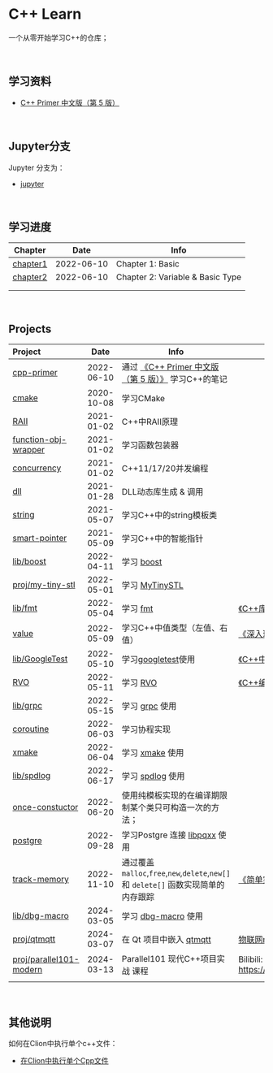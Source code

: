 # **C++ Learn**

一个从零开始学习C++的仓库；

<br/>

## **学习资料**

- [C++ Primer 中文版（第 5 版）](https://book.douban.com/subject/25708312/)

<br/>

## **Jupyter分支**

Jupyter 分支为：

- [jupyter](https://github.com/JasonkayZK/cpp-learn/tree/jupyter)

<br/>

## **学习进度**

| **Chapter**                                                                   | **Date**   | **Info**               |
|-------------------------------------------------------------------------------| ---------- | ---------------------- |
| [chapter1](https://github.com/JasonkayZK/cpp-learn/tree/cpp-primer/chapter-1) | 2022-06-10 | Chapter 1: Basic |
| [chapter2](https://github.com/JasonkayZK/cpp-learn/tree/cpp-primer/chapter-2) | 2022-06-10 | Chapter 2: Variable & Basic Type |
|                                                                               |            |                        |
|                                                                               |            |                        |

<br/>

## **Projects**

| **Project**                                                                                       | **Date**   | **Info**                                                                                                                                                               | Blog                                                                                                                                                      |
|:--------------------------------------------------------------------------------------------------|------------|------------------------------------------------------------------------------------------------------------------------------------------------------------------------|------------------------------------------------------------------------------------------------------------------------------------------------------------------------|
| [cpp-primer](https://github.com/JasonkayZK/cpp-learn/tree/cpp-primer/) | 2022-06-10 | 通过 [《C++ Primer 中文版（第 5 版）》](https://book.douban.com/subject/25708312/) 学习C++的笔记                                                                                       |                                                                                        |
| [cmake](https://github.com/JasonkayZK/cpp_learn/tree/cmake)                                       | 2020-10-08 | 学习CMake                                                                                                                                                                |                                                                                                                                                                 |
| [RAII](https://github.com/JasonkayZK/cpp_learn/tree/raii)                                         | 2021-01-02 | C++中RAII原理                                                                                                                                                             |                                                                                                                                                              |
| [function-obj-wrapper](https://github.com/JasonkayZK/cpp_learn/tree/function-obj-wrapper)         | 2021-01-02 | 学习函数包装器                                                                                                                                                                |                                                                                                                                                                 |
| [concurrency](https://github.com/JasonkayZK/cpp_learn/tree/concurrency)                           | 2021-01-02 | C++11/17/20并发编程                                                                                                                                                        |                                                                                                                                                         |
| [dll](https://github.com/JasonkayZK/cpp_learn/tree/dll)                                           | 2021-01-28 | DLL动态库生成 & 调用                                                                                                                                                          |                                                                                                                                                           |
| [string](https://github.com/JasonkayZK/cpp_learn/tree/string)                                     | 2021-05-07 | 学习C++中的string模板类                                                                                                                                                       |                                                                                                                                                        |
| [smart-pointer](https://github.com/JasonkayZK/cpp_learn/tree/smart-pointer)                       | 2021-05-09 | 学习C++中的智能指针                                                                                                                                                            |                                                                                                                                                             |
| [lib/boost](https://github.com/JasonkayZK/cpp-learn/tree/lib/boost)                               | 2022-04-11 | 学习 [boost](https://www.boost.org/)                                                                                                                                     |                                                                                                                                      |
| [proj/my-tiny-stl](https://github.com/JasonkayZK/cpp-learn/tree/proj/my-tiny-stl)                 | 2022-05-01 | 学习 [MyTinySTL](https://github.com/Alinshans/MyTinySTL)                                                                                                                 |                                                                                                                  |
| [lib/fmt](https://github.com/JasonkayZK/cpp-learn/tree/lib/fmt)                                   | 2022-05-04 | 学习 [fmt](https://www.boost.org/)                                                              | [《C++库之fmt》](https://jasonkayzk.github.io/2022/05/04/C++库之fmt/) |
| [value](https://github.com/JasonkayZK/cpp-learn/tree/value)                                       | 2022-05-09 | 学习C++中值类型（左值、右值）                                                      | [《深入理解C++中的move和forward》](https://jasonkayzk.github.io/2022/05/08/深入理解C++中的move和forward/) |
| [lib/GoogleTest](https://github.com/JasonkayZK/cpp-learn/tree/lib/gtest)                          | 2022-05-10 | 学习[googletest](https://github.com/google/googletest)使用              | [《C++中使用GoogleTest进行单元测试》](https://jasonkayzk.github.io/2022/05/09/C++中使用GoogleTest进行单元测试/) |
| [RVO](https://github.com/JasonkayZK/cpp_learn/tree/rvo)                                           | 2022-05-11 | 学习 [RVO](https://en.wikipedia.org/wiki/Copy_elision#Return_value_optimization) | [《C++编译器优化中的RVO和NRVO》](https://jasonkayzk.github.io/2022/05/11/C++编译器优化中的RVO和NRVO/) |
| [lib/grpc](https://github.com/JasonkayZK/cpp-learn/tree/lib/grpc)                                 | 2022-05-15 | 学习 [grpc](https://github.com/grpc/grpc) 使用                                                                                                                             |                                                                                                                              |
| [coroutine](https://github.com/JasonkayZK/cpp-learn/tree/coroutine)                               | 2022-06-03 | 学习协程实现                                                                                                                                                                 |                                                                                                                                                                  |
| [xmake](https://github.com/JasonkayZK/cpp-learn/tree/xmake)                                       | 2022-06-04 | 学习 [xmake](https://github.com/xmake-io/xmake) 使用                                                                                                                       |                                                                                                                        |
| [lib/spdlog](https://github.com/JasonkayZK/cpp-learn/tree/lib/spdlog) | 2022-06-17 | 学习 [spdlog](https://github.com/gabime/spdlog) 使用                                                                                                                       |                                                                                                                        |
| [once-constuctor](https://github.com/JasonkayZK/cpp-learn/tree/once-constuctor) | 2022-06-20 | 使用纯模板实现的在编译期限制某个类只可构造一次的方法；                                                                                                                                            |                                                                                                                                             |
| [postgre](https://github.com/JasonkayZK/cpp-learn/tree/postgre) | 2022-09-28 | 学习Postgre 连接 [libpqxx](https://github.com/jtv/libpqxx) 使用                                                                                                              |                                                                                                               |
| [track-memory](https://github.com/JasonkayZK/cpp-learn/tree/track-memory) | 2022-11-10 | 通过覆盖 `malloc`,`free`,`new`,`delete`,`new[]` 和 `delete[]` 函数实现简单的内存跟踪                                                                                                   | [《简单实现C++内存分配跟踪》](https://jasonkayzk.github.io/2022/11/12/简单实现C-内存分配跟踪/)                         |
| [lib/dbg-macro](https://github.com/JasonkayZK/cpp-learn/tree/lib/dbg-macro) | 2024-03-05 | 学习 [dbg-macro](https://github.com/sharkdp/dbg-macro) 使用 |                                                                                                                                                                        |
| [proj/qtmqtt](https://github.com/JasonkayZK/cpp-learn/tree/proj/qtmqtt) | 2024-03-07 | 在 Qt 项目中嵌入 [qtmqtt](https://github.com/qt/qtmqtt) | [物联网mqtt快速入门教程](https://www.bilibili.com/video/BV1rF411j7qo/) |
| [proj/parallel101-modern](https://github.com/JasonkayZK/cpp-learn/tree/proj/parallel101-modern) | 2024-03-13 | Parallel101 现代C++项目实战 课程 | Bilibili:<br />https://www.bilibili.com/video/BV1Ur4y1V7Kh/ |
| | | | |

<br/>

## **其他说明**

如何在Clion中执行单个c++文件：

-   [在Clion中执行单个Cpp文件](https://jasonkayzk.github.io/2020/11/15/在Clion中执行单个Cpp文件/)

